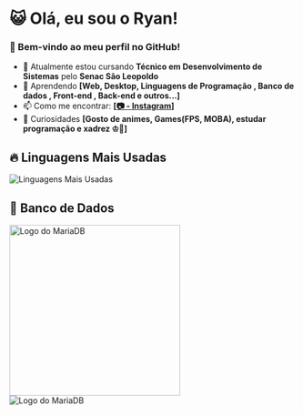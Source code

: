 # 😺 Olá, eu sou o Ryan!
### 🚀 Bem-vindo ao meu perfil no GitHub!

- 🔭 Atualmente estou cursando **Técnico em Desenvolvimento de Sistemas** pelo **Senac São Leopoldo**
- 🌱 Aprendendo **[Web, Desktop,  Linguagens de Programação , Banco de dados , Front-end , Back-end e outros...]**
- 📫 Como me encontrar: **[[📷 - Instagram](https://www.instagram.com/oliveiraryan.10/#)]**
- 💬 Curiosidades **[Gosto de animes, Games(FPS, MOBA), estudar programação e xadrez ♔🙂]**


 
## 🔥 Linguagens Mais Usadas
![Linguagens Mais Usadas](https://github-readme-stats.vercel.app/api/top-langs/?username=ryanoliveira466&layout=compact&theme=radical)

## 📂 Banco de Dados
<img src="https://upload.wikimedia.org/wikipedia/commons/c/ca/MariaDB_colour_logo.svg" alt="Logo do MariaDB" width="300">

<br>
<img src="https://db.apache.org/derby/logo/pb-derby.png" alt="Logo do MariaDB">
